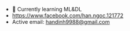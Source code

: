 - 💞️ Currently learning ML&DL
- https://www.facebook.com/han.ngoc.121772
- Active email: handinh9988@gmail.com
